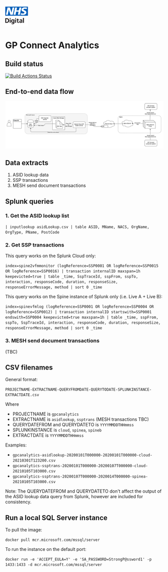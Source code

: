<img src="documentation/logo.png" height=72>

# GP Connect Analytics

## Build status

[![Build Actions Status](https://github.com/nhsconnect/gpconnect-analytics/workflows/continuous-integration/badge.svg)](https://github.com/nhsconnect/gpconnect-analytics/actions?)

## End-to-end data flow
![End-to-end diagram](documentation/end-to-end-data-flow.png)

## Data extracts

1. ASID lookup data
2. SSP transactions
3. MESH send document transactions

## Splunk queries

### 1. Get the ASID lookup list

`| inputlookup asidLookup.csv | table ASID, MName, NACS, OrgName, OrgType, PName, PostCode`

### 2. Get SSP transactions

This query works on the Splunk Cloud only:

`index=spine2vfmmonitor (logReference=SSP0001 OR logReference=SSP0015 OR logReference=SSP0016) | transaction internalID maxspan=1h keepevicted=true | table _time, SspTraceId, sspFrom, sspTo, interaction, responseCode, duration, responseSize, responseErrorMessage, method | sort 0 _time
`

This query works on the Spine instance of Splunk only (i.e. Live A + Live B):

`index=spinevfmlog (logReference=SSP0001 OR logReference=SSP0004 OR logReference=SSP0012) | transaction internalID startswith=SSP0001 endswith=SSP0004 keepevicted=true maxspan=1h | table _time, sspFrom, sspTo, SspTraceId, interaction, responseCode, duration, responseSize, responseErrorMessage, method | sort 0 _time`

### 3. MESH send document transactions

(TBC)

## CSV filenames

General format:

`PROJECTNAME-EXTRACTNAME-QUERYFROMDATE-QUERYTODATE-SPLUNKINSTANCE-EXTRACTDATE.csv`

Where 
  - PROJECTNAME is `gpcanalytics`
  - EXTRACTNAME is `asidlookup`, `ssptrans` (MESH transactions TBC)
  - QUERYDATEFROM and QUERYDATETO is `YYYYMMDDTHHmmss`
  - SPLUNKINSTANCE is `cloud`, `spinea`, `spineb`
  - EXTRACTDATE is `YYYYMMDDTHHmmss`


Examples:

- `gpcanalytics-asidlookup-20200101T000000-20200101T000000-cloud-20210301T123200.csv`
- `gpcanalytics-ssptrans-20200101T000000-20200107T000000-cloud-20210105T103000.csv`
- `gpcanalytics-ssptrans-20200107T000000-2020014T000000-spinea-20210105T103000.csv`

Note:  The QUERYDATEFROM and QUERYDATETO don't affect the output of the ASID lookup data query from Splunk, however are included for consistency.

## Run a local SQL Server instance

To pull the image:

`docker pull mcr.microsoft.com/mssql/server`

To run the instance on the default port:

`docker run -e 'ACCEPT_EULA=Y' -e 'SA_PASSWORD=StrongP@ssword1' -p 1433:1433 -d mcr.microsoft.com/mssql/server`

